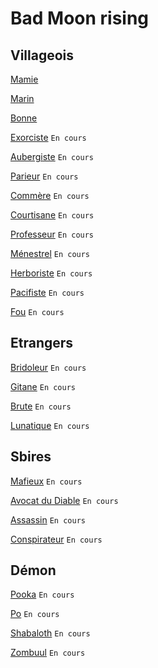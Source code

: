 # Bad Moon rising

## Villageois

[Mamie](https://brain-academy.github.io/wiki/blood-on-the-clocktower/mamie)

[Marin](https://brain-academy.github.io/wiki/blood-on-the-clocktower/marin)

[Bonne](https://brain-academy.github.io/wiki/blood-on-the-clocktower/bonne)

[Exorciste](https://brain-academy.github.io/wiki/blood-on-the-clocktower/exorciste) `En cours`

[Aubergiste](https://brain-academy.github.io/wiki/blood-on-the-clocktower/aubergiste) `En cours`

[Parieur](https://brain-academy.github.io/wiki/blood-on-the-clocktower/parieur) `En cours`

[Commère](https://brain-academy.github.io/wiki/blood-on-the-clocktower/commere) `En cours`

[Courtisane](https://brain-academy.github.io/wiki/blood-on-the-clocktower/courtisane) `En cours`

[Professeur](https://brain-academy.github.io/wiki/blood-on-the-clocktower/professeur) `En cours`

[Ménestrel](https://brain-academy.github.io/wiki/blood-on-the-clocktower/menestrel) `En cours`

[Herboriste](https://brain-academy.github.io/wiki/blood-on-the-clocktower/herboriste) `En cours`

[Pacifiste](https://brain-academy.github.io/wiki/blood-on-the-clocktower/pacifiste) `En cours`

[Fou](https://brain-academy.github.io/wiki/blood-on-the-clocktower/fou) `En cours`

## Etrangers

[Bridoleur](https://brain-academy.github.io/wiki/blood-on-the-clocktower/bricoleur) `En cours`

[Gitane](https://brain-academy.github.io/wiki/blood-on-the-clocktower/gitane) `En cours`

[Brute](https://brain-academy.github.io/wiki/blood-on-the-clocktower/brute) `En cours`

[Lunatique](https://brain-academy.github.io/wiki/blood-on-the-clocktower/lunatique) `En cours`

## Sbires

[Mafieux](https://brain-academy.github.io/wiki/blood-on-the-clocktower/mafieux) `En cours`

[Avocat du Diable](https://brain-academy.github.io/wiki/blood-on-the-clocktower/avocatdudiable) `En cours`

[Assassin](https://brain-academy.github.io/wiki/blood-on-the-clocktower/assassin) `En cours`

[Conspirateur](https://brain-academy.github.io/wiki/blood-on-the-clocktower/conspirateur) `En cours`

## Démon

[Pooka](https://brain-academy.github.io/wiki/blood-on-the-clocktower/pooka) `En cours`

[Po](https://brain-academy.github.io/wiki/blood-on-the-clocktower/po) `En cours`

[Shabaloth](https://brain-academy.github.io/wiki/blood-on-the-clocktower/shabaloth) `En cours`

[Zombuul](https://brain-academy.github.io/wiki/blood-on-the-clocktower/zombuul) `En cours`
